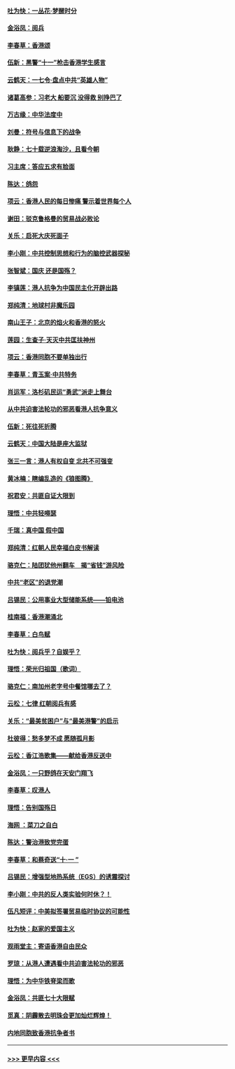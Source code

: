 #### [吐为快：一丛花‧梦醒时分](../pages/nsc993/n11567491.md?t=10041901) 
#### [金浴凤：阅兵](../pages/nsc993/n11567454.md?t=10041901) 
#### [李春草：香港颂](../pages/nsc993/n11567444.md?t=10041901) 
#### [伍新：黑警“十一”枪击香港学生感言](../pages/nsc993/n11567426.md?t=10041901) 
#### [云鹤天：一七令‧盘点中共“英雄人物”](../pages/nsc993/n11567091.md?t=10041901) 
#### [诸葛高参：习老大 船要沉 没得救 别挣巴了](../pages/nsc993/n11566976.md?t=10041901) 
#### [万古缘：中华法度中](../pages/nsc993/n11566726.md?t=10041901) 
#### [刘曼：符号与信息下的战争](../pages/nsc993/n11564655.md?t=10041901) 
#### [耿静：七十载逆浪淘沙，且看今朝](../pages/nsc993/n11564520.md?t=10041901) 
#### [习主席：答应五求有脸面](../pages/nsc993/n11563953.md?t=10041901) 
#### [陈达：鸽怨](../pages/nsc993/n11561879.md?t=10041901) 
#### [项云：香港人民的每日惨痛  警示着世界每个人](../pages/nsc993/n11559273.md?t=10041901) 
#### [谢田：驳克鲁格曼的贸易战必败论](../pages/nsc993/n11555840.md?t=10041901) 
#### [关乐：启死大庆死面子](../pages/nsc993/n11556823.md?t=10041901) 
#### [李小刚：中共控制思想和行为的脑控武器探秘](../pages/nsc993/n11556776.md?t=10041901) 
#### [张智斌：国庆  还是国殇？](../pages/nsc993/n11556617.md?t=10041901) 
#### [李镇莲：港人抗争为中国民主化开辟出路](../pages/nsc993/n11556570.md?t=10041901) 
#### [郑纯清：地球村非魔乐园](../pages/nsc993/n11555415.md?t=10041901) 
#### [南山王子：北京的焰火和香港的怒火](../pages/nsc993/n11555318.md?t=10041901) 
#### [莲园：生查子·天灭中共匡扶神州](../pages/nsc993/n11555302.md?t=10041901) 
#### [项云：香港同胞不要单独出行](../pages/nsc993/n11555276.md?t=10041901) 
#### [李春草：青玉案‧中共特务](../pages/nsc993/n11552356.md?t=10041901) 
#### [肖运军：洛杉矶民运“勇武”派走上舞台](../pages/nsc993/n11551595.md?t=10041901) 
#### [从中共迫害法轮功的邪恶看港人抗争意义](../pages/nsc993/n11540858.md?t=10041901) 
#### [伍新：死往死折腾](../pages/nsc993/n11550174.md?t=10041901) 
#### [云鹤天：中国大陆是座大监狱](../pages/nsc993/n11550155.md?t=10041901) 
#### [张三一言：港人有权自变 北共不可强变](../pages/nsc993/n11550132.md?t=10041901) 
#### [黄冰楠：瞎编乱造的《狼图腾》](../pages/nsc993/n11550082.md?t=10041901) 
#### [祝君安：共匪自证大限到](../pages/nsc993/n11550041.md?t=10041901) 
#### [理悟：中共轻嘚瑟](../pages/nsc993/n11547978.md?t=10041901) 
#### [千瑞：真中国 假中国](../pages/nsc993/n11547865.md?t=10041901) 
#### [郑纯清：红朝人民幸福白皮书解读](../pages/nsc993/n11547499.md?t=10041901) 
#### [骆克仁：陆团犹他州翻车　揭“省钱”游风险](../pages/nsc993/n11546977.md?t=10041901) 
#### [中共“老区”的退党潮](../pages/nsc993/n11545995.md?t=10041901) 
#### [吕锡民：公用事业大型储能系统——铅电池](../pages/nsc993/n11545701.md?t=10041901) 
#### [桂南福：香港潮涌北](../pages/nsc993/n11545682.md?t=10041901) 
#### [李春草：白鸟赋](../pages/nsc993/n11545663.md?t=10041901) 
#### [吐为快：阅兵乎？自娱乎？](../pages/nsc993/n11545625.md?t=10041901) 
#### [理悟：荣光归祖国（歌词）](../pages/nsc993/n11545616.md?t=10041901) 
#### [骆克仁：南加州老字号中餐馆哪去了？](../pages/nsc993/n11545120.md?t=10041901) 
#### [云松：七律 红朝阅兵有感](../pages/nsc993/n11542394.md?t=10041901) 
#### [关乐：“最美贫困户”与“最美港警”的启示](../pages/nsc993/n11542252.md?t=10041901) 
#### [杜彼得：愁多梦不成 愿随孤月影](../pages/nsc993/n11540296.md?t=10041901) 
#### [云松：香江浩歌集——献给香港反送中](../pages/nsc993/n11540149.md?t=10041901) 
#### [金浴凤：一只野鸽在天安门翔飞](../pages/nsc993/n11540280.md?t=10041901) 
#### [李春草：叹港人](../pages/nsc993/n11540119.md?t=10041901) 
#### [理悟：告别国殇日](../pages/nsc993/n11539610.md?t=10041901) 
#### [海网 ：菜刀之自白](../pages/nsc993/n11539597.md?t=10041901) 
#### [陈达：警治港致党完蛋](../pages/nsc993/n11538127.md?t=10041901) 
#### [李春草：和蔡奇送“十·一 ”](../pages/nsc993/n11537810.md?t=10041901) 
#### [吕锡民：增强型地热系统（EGS）的诱震探讨](../pages/nsc993/n11537765.md?t=10041901) 
#### [李小刚：中共的反人类实验何时休？！](../pages/nsc993/n11537669.md?t=10041901) 
#### [伍凡短评：中美拟签署贸易临时协议的可能性](../pages/nsc993/n11536773.md?t=10041901) 
#### [吐为快：赵家的爱国主义](../pages/nsc993/n11536750.md?t=10041901) 
#### [观雨堂主：寄语香港自由民众](../pages/nsc993/n11536735.md?t=10041901) 
#### [罗琼：从港人遭遇看中共迫害法轮功的邪恶](../pages/nsc993/n11507862.md?t=10041901) 
#### [理悟：为中华铁脊梁而歌](../pages/nsc993/n11534458.md?t=10041901) 
#### [金浴凤：共匪七十大限赋](../pages/nsc993/n11534434.md?t=10041901) 
#### [觅真：阴霾散去明珠会更加灿烂辉煌！](../pages/nsc993/n11531858.md?t=10041901) 
#### [内地同胞致香港抗争者书](../pages/nsc993/n11531645.md?t=10041901) 

----
#### [ >>> 更早内容 <<< ](../indexes/nsc993-earlier.md)

